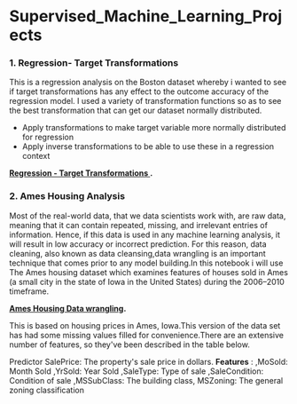 # Supervised_Machine_Learning_Projects
### 1. Regression- Target Transformations
This is a regression analysis on the Boston dataset whereby i wanted to see if target transformations has any effect to the outcome accuracy of the regression model. I used a variety of transformation functions so as to see the best transformation that can get our dataset normally distributed.
- Apply transformations to make target variable more normally distributed for regression
- Apply inverse transformations to be able to use these in a regression context

**[Regression  - Target Transformations ](https://github.com/BlessingNehohwa/Supervised_Machine_Learning_Projects/blob/main/Regression%20Model%20-%20Target%20transformations.ipynb
).**


### 2. Ames Housing Analysis
Most of the real-world data, that we data scientists work with, are raw data, meaning that it can contain repeated, missing, and irrelevant entries of information. Hence, if this data is used in any machine learning analysis, it will result in low accuracy or incorrect prediction. For this reason, data cleaning, also known as data cleansing,data wrangling is an important technique that comes prior to any model building.In this notebook i will use The Ames housing dataset which examines features of houses sold in Ames (a small city in the state of Iowa in the United States) during the 2006–2010 timeframe.

**[ Ames Housing Data wrangling](https://github.com/BlessingNehohwa/Supervised_Machine_Learning_Projects/blob/main/Regression%20Model%20-%20Target%20transformations.ipynb
).**


This is based on housing prices in Ames, Iowa.This version of the data set has had some missing values filled for convenience.There are an extensive number of features, so they've been described in the table below.

Predictor
SalePrice: The property's sale price in dollars.
<b>Features</b> : ,MoSold: Month Sold ,YrSold: Year Sold ,SaleType: Type of sale ,SaleCondition: Condition of sale ,MSSubClass: The building class, MSZoning: The general zoning classification
